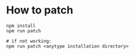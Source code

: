 # How to patch

```
npm install
npm run patch

# if not working: 
npm run patch <anytype installation directory>
```
